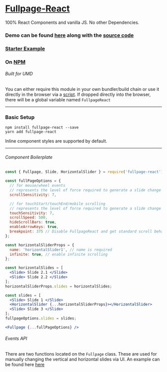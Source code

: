# [Fullpage-React](https://cmswalker.github.io/fullpage-react/)

100% React Components and vanilla JS. No other Dependencies.

### Demo can be found [here](https://cmswalker.github.io/fullpage-react/) along with the [source code](https://github.com/cmswalker/fullpage-react/blob/master/examples/fullpageReactExample.js)

### [Starter Example](https://github.com/cmswalker/fullpage-react/tree/master/examples)

### On [NPM](https://www.npmjs.com/package/fullpage-react)

###### Built for UMD
You can either require this module in your own bundler/build chain or use it directly in the browser via a [script](https://raw.githubusercontent.com/cmswalker/fullpage-react/master/FullpageReact.js). If dropped directly into the browser, there will be a global variable named `FullpageReact`

---

### Basic Setup

```
npm install fullpage-react --save
yarn add fullpage-react

```

Inline component styles are supported by default.

---

###### Component Boilerplate

```jsx
const { Fullpage, Slide, HorizontalSlider } = require('fullpage-react');

const fullPageOptions = {
  // for mouse/wheel events
  // represents the level of force required to generate a slide change on non-mobile, 10 is default
  scrollSensitivity: 7,

  // for touchStart/touchEnd/mobile scrolling
  // represents the level of force required to generate a slide change on mobile, 10 is default
  touchSensitivity: 7,
  scrollSpeed: 500,  
  hideScrollBars: true,
  enableArrowKeys: true,
  breakpoint: 375 // Disable FullpageReact and get standard scroll behavior back when this breakpoint (or below) is reached
};

const horizontalSliderProps = {
  name: 'horizontalSlider1', // name is required  
  infinite: true, // enable infinite scrolling  
};

const horizontalSlides = [
  <Slide> Slide 2.1 </Slide>
  <Slide> Slide 2.2 </Slide>
];
horizontalSliderProps.slides = horizontalSlides;

const slides = [
  <Slide> Slide 1 </Slide>
  <HorizontalSlider {...horizontalSliderProps}></HorizontalSlider>
  <Slide> Slide 3 </Slide>
];
fullpageOptions.slides = slides;

<Fullpage {...fullPageOptions} />

```

###### Events API

There are two functions located on the `Fullpage` class. These are used for manually changing the vertical and horizontal slides via UI.
An example can be found here [here](https://github.com/cmswalker/fullpage-react/blob/master/examples/fullpageReactExample.js)
